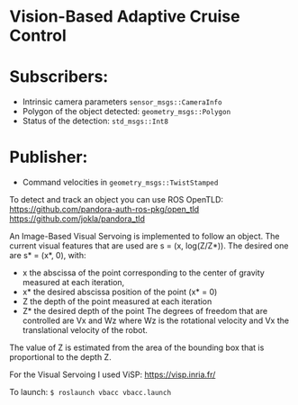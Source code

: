 # Vision-Based Adaptive Cruise Control



# Subscribers:
* Intrinsic camera parameters `sensor_msgs::CameraInfo`
* Polygon of the object detected: `geometry_msgs::Polygon`
* Status of the detection: `std_msgs::Int8`

# Publisher:
* Command velocities in `geometry_msgs::TwistStamped`


To detect and track an object you can use ROS OpenTLD:   
https://github.com/pandora-auth-ros-pkg/open_tld
https://github.com/jokla/pandora_tld


An Image-Based Visual Servoing is implemented to follow an object. The current visual features that are used are s = (x, log(Z/Z*)). The desired one are s* = (x*, 0), with:

- x the abscissa of the point corresponding to the center of gravity measured at each iteration,
- x* the desired abscissa position of the point (x* = 0)
- Z the depth of the point measured at each iteration
- Z* the desired depth of the point
The degrees of freedom that are controlled are Vx and Wz where Wz is the rotational velocity and Vx the translational velocity of the robot.

The value of Z is estimated from the area of the bounding box that is proportional to the depth Z.

For the Visual Servoing I used ViSP:
https://visp.inria.fr/



To launch:
`$ roslaunch vbacc vbacc.launch`
